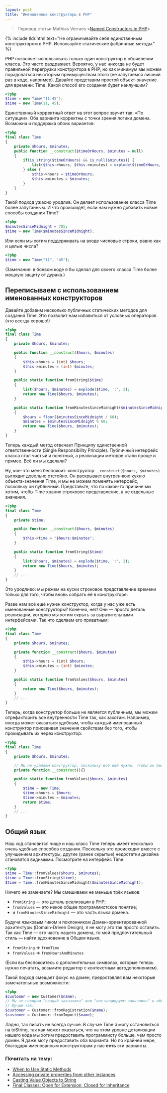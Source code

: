 ```yaml
---
layout: post
title: "Именованные конструкторы в PHP"
---
```


> Перевод статьи Mathias Verraes «[Named Constructors in PHP](http://verraes.net/2014/06/named-constructors-in-php/)»

{% include tldr.html text="Не ограничивайте себя единственным конструктором в PHP. Используйте статические фабричные методы." %}

PHP позволяет использовать только один конструктор в объявлении класса.
Это часто раздражает.
Вероятно, у нас никогда не будет правильной перегрузки конструктора в PHP, но как минимум мы можем порадоваться
некоторым преимуществам этого (не запутаемся лишний раз в коде, например).
Давайте представим простой объект-значение для времени: Time. Какой способ его создания будет наилучшим?

```php
<?php
$time = new Time("11:45");
$time = new Time(11, 45);
```

Единственный корректный ответ на этот вопрос звучит так: «По ситуации».
Оба варианта корректны с точки зрения логики домена. Возможна и поддержка обоих вариантов:

```php
<?php
final class Time
{
    private $hours, $minutes;
    public function __construct($timeOrHours, $minutes = null)
    {
        if(is_string($timeOrHours) && is_null($minutes)) {
            list($this->hours, $this->minutes) = explode($timeOrHours, ':', 2);
        } else {
            $this->hours = $timeOrHours;
            $this->minutes = $minutes;
        }
    }
}
```

Такой подход ужасно уродлив. Он делает использование класса Time более запутанным.
И что произойдёт, если нам нужно добавить новые способы создания Time?

```php
<?php
$minutesSinceMidnight = 705;
$time = new Time($minutesSinceMidnight);
```

Или если мы хотим поддерживать на входе числовые строки, равно как и целые числа?

```php
<?php
$time = new Time("11", "45");
```

(Замечание: в боевом коде я бы сделал для своего класса Time более мощную защиту от дурака.)

## Переписываем с использованием именованных конструкторов

Давайте добавим несколько публичных статических методов для создания Time.
Это позволит нам избавиться от условных операторов (что всегда хорошо!)

```php
<?php
final class Time
{
    private $hours, $minutes;

    public function __construct($hours, $minutes)
    {
        $this->hours = (int) $hours;
        $this->minutes = (int) $minutes;
    }

    public static function fromString($time)
    {
        list($hours, $minutes) = explode($time, ':', 2);
        return new Time($hours, $minutes);
    }

    public static function fromMinutesSinceMidnight($minutesSinceMidnight)
    {
        $hours = floor($minutesSinceMidnight / 60);
        $minutes = $minutesSinceMidnight % 60;
        return new Time($hours, $minutes);
    }
}
```

Теперь каждый метод отвечает Принципу единственной ответственности (Single Responsibility Principle).
Публичный интерфейс класса стал чистый и понятный, а реализации методов стали проще и прямее. Всё ли мы сделали?

Ну, кое-что меня беспокоит: конструктор `__construct($hours, $minutes)` выглядит довольно отстойно.
Он раскрывает внутреннюю кухню объекта-значения Time, и мы не можем поменять интерфейс, поскольку он публичный.
Представьте, что по какой-то причине мы хотим, чтобы Time хранил строковое представление, а не отдельные значения.

```php
<?php
final class Time
{
    private $time;

    public function __construct($hours, $minutes)
    {
        $this->time = "$hours:$minutes";
    }

    public static function fromString($time)
    {
        list($hours, $minutes) = explode($time, ':', 2);
        return new Time($hours, $minutes);
    }
    // ...
}
```

Это уродливо: мы режем на куски строковое представление времени только для того, чтобы вновь собрать её в конструкторе.

Разве нам всё ещё нужен конструктор, когда у нас уже есть именованные конструкторы? Конечно, нет!
Они — просто деталь реализации, которую мы хотим скрыть за выразительными интерфейсами. Так что сделаем его приватным:

```php
<?php
final class Time
{
    private $hours, $minutes;

    private function __construct($hours, $minutes)
    {
        $this->hours = (int) $hours;
        $this->minutes = (int) $minutes;
    }

    public static function fromValues($hours, $minutes)
    {
        return new Time($hours, $minutes);
    }
    // ...
}
```

Теперь, когда конструктор больше не является публичным, мы можем отрефакторить все внутренности Time так, как захотим.
Например, иногда может оказаться удобным, чтобы каждый именованный конструктор присваивал значения свойствам без того, чтобы
прокидывать их через конструктор:

```php
<?php
final class Time
{
    private $hours, $minutes;

    // Мы не удаляем конструктор, поскольку всё ещё нужно, чтобы он был приватным
    private function __construct(){}

    public static function fromValues($hours, $minutes)
    {
        $time = new Time;
        $time->hours = $hours;
        $time->minutes = $minutes;
        return $time;
    }
    // ...
}
```

## Общий язык

Наш код становится чище и наш класс Time теперь имеет несколько очень удобных способов создания.
Поскольку это происходит вместе с улучшением архитектуры, другие (ранее скрытые) недостатки дизайна
становятся видимыми.
Посмотрите на интерфейс Time:

```php
<?php
$time = Time::fromValues($hours, $minutes);
$time = Time::fromString($time);
$time = Time::fromMinutesSinceMidnight($minutesSinceMidnight);
```

Ничего не замечаете? Мы смешиваем не меньше трёх языков:

- `fromString` — это деталь реализации в PHP;
- `fromValues` — это некое общее программистское понятие;
- и `fromMinutesSinceMidnight` — это часть языка домена.

Будучи языковым гиком и поклонником Домен-ориентированной архитектуры (Domain-Driven Design),
я не могу это так просто оставить.
Так как Time — это часть нашего домена, то мой предпочтительный стиль — найти вдохновение в Общем языке.

- `fromString` => `fromTime`
- `fromValues` => `fromHoursAndMinutes`

(Если вы беспокоитесь о дополнительных символах, которые теперь нужно печатать, возьмите редактор с контекстным автодополнением).

Такой подход смещает фокус на домен, предоставляя вам некоторые замечательные возможности:

```php
<?php
$customer = new Customer($name); 
// Мы не говорим "создай заказчика" или "инстанциируем заказчика" в обычной жизни.
// Лучше так:
$customer = Customer::fromRegistration($name);
$customer = Customer::fromImport($name);
```

Ладно, так писать не всегда лучше.
В случае Time я могу остановиться на toString, так как может оказаться, что на этом уровне детализации нашего кода
мы хотим предоставить программисту больше, чем просто домен.
Я даже могу предоставить оба варианта.
Но по крайней мере, благодаря именованным конструкторам у нас **есть** эти варианты.

### Почитать на тему:

- [When to Use Static Methods](http://verraes.net/2014/06/when-to-use-static-methods-in-php/)
- [Accessing private properties from other instances](http://verraes.net/2011/03/accessing-private-properties-from-other-instances/)
- [Casting Value Objects to String](http://verraes.net/2013/02/casting-value-objects/)
- [Final Classes: Open for Extension, Closed for Inheritance](http://verraes.net/2014/05/final-classes-in-php/)

